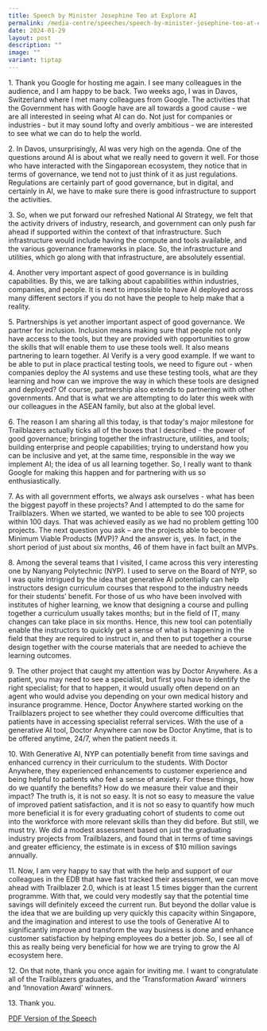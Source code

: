 ```yaml
---
title: Speech by Minister Josephine Teo at Explore AI
permalink: /media-centre/speeches/speech-by-minister-josephine-teo-at-explore-ai/
date: 2024-01-29
layout: post
description: ""
image: ""
variant: tiptap
---
```

<p>1. Thank you Google for hosting me again. I see many colleagues in the
audience, and I am happy to be back. Two weeks ago, I was in Davos, Switzerland
where I met many colleagues from Google. The activities that the Government
has with Google have are all towards a good cause - we are all interested
in seeing what AI can do. Not just for companies or industries - but it
may sound lofty and overly ambitious - we are interested to see what we
can do to help the world.</p>
<p>2. In Davos, unsurprisingly, AI was very high on the agenda. One of the
questions around AI is about what we really need to govern it well. For
those who have interacted with the Singaporean ecosystem, they notice that
in terms of governance, we tend not to just think of it as just regulations.
Regulations are certainly part of good governance, but in digital, and
certainly in AI, we have to make sure there is good infrastructure to support
the activities.</p>
<p>3. So, when we put forward our refreshed National AI Strategy, we felt
that the activity drivers of industry, research, and government can only
push far ahead if supported within the context of that infrastructure.
Such infrastructure would include having the compute and tools available,
and the various governance frameworks in place. So, the infrastructure
and utilities, which go along with that infrastructure, are absolutely
essential.</p>
<p>4. Another very important aspect of good governance is in building capabilities.
By this, we are talking about capabilities within industries, companies,
and people. It is next to impossible to have AI deployed across many different
sectors if you do not have the people to help make that a reality.</p>
<p>5. Partnerships is yet another important aspect of good governance. We
partner for inclusion. Inclusion means making sure that people not only
have access to the tools, but they are provided with opportunities to grow
the skills that will enable them to use these tools well. It also means
partnering to learn together. AI Verify is a very good example. If we want
to be able to put in place practical testing tools, we need to figure out
- when companies deploy the AI systems and use these testing tools, what
are they learning and how can we improve the way in which these tools are
designed and deployed? Of course, partnership also extends to partnering
with other governments. And that is what we are attempting to do later
this week with our colleagues in the ASEAN family, but also at the global
level.</p>
<p>6. The reason I am sharing all this today, is that today's major milestone
for Trailblazers actually ticks all of the boxes that I described - the
power of good governance; bringing together the infrastructure, utilities,
and tools; building enterprise and people capabilities; trying to understand
how you can be inclusive and yet, at the same time, responsible in the
way we implement AI; the idea of us all learning together. So, I really
want to thank Google for making this happen and for partnering with us
so enthusiastically.</p>
<p>7. As with all government efforts, we always ask ourselves - what has
been the biggest payoff in these projects? And I attempted to do the same
for Trailblazers. When we started, we wanted to be able to see 100 projects
within 100 days. That was achieved easily as we had no problem getting
100 projects. The next question you ask – are the projects able to become
Minimum Viable Products (MVP)? And the answer is, yes. In fact, in the
short period of just about six months, 46 of them have in fact built an
MVPs.</p>
<p>8. Among the several teams that I visited, I came across this very interesting
one by Nanyang Polytechnic (NYP). I used to serve on the Board of NYP,
so I was quite intrigued by the idea that generative AI potentially can
help instructors design curriculum courses that respond to the industry
needs for their students’ benefit. For those of us who have been involved
with institutes of higher learning, we know that designing a course and
pulling together a curriculum usually takes months; but in the field of
IT, many changes can take place in six months. Hence, this new tool can
potentially enable the instructors to quickly get a sense of what is happening
in the field that they are required to instruct in, and then to put together
a course design together with the course materials that are needed to achieve
the learning outcomes.</p>
<p>9. The other project that caught my attention was by Doctor Anywhere.
As a patient, you may need to see a specialist, but first you have to identify
the right specialist; for that to happen, it would usually often depend
on an agent who would advise you depending on your own medical history
and insurance programme. Hence, Doctor Anywhere started working on the
Trailblazers project to see whether they could overcome difficulties that
patients have in accessing specialist referral services. With the use of
a generative AI tool, Doctor Anywhere can now be Doctor Anytime, that is
to be offered anytime, 24/7, when the patient needs it.</p>
<p>10. With Generative AI, NYP can potentially benefit from time savings
and enhanced currency in their curriculum to the students. With Doctor
Anywhere, they experienced enhancements to customer experience and being
helpful to patients who feel a sense of anxiety. For these things, how
do we quantify the benefits? How do we measure their value and their impact?
The truth is, it is not so easy. It is not so easy to measure the value
of improved patient satisfaction, and it is not so easy to quantify how
much more beneficial it is for every graduating cohort of students to come
out into the workforce with more relevant skills than they did before.
But still, we must try. We did a modest assessment based on just the graduating
industry projects from Trailblazers, and found that in terms of time savings
and greater efficiency, the estimate is in excess of $10 million savings
annually.</p>
<p>11. Now, I am very happy to say that with the help and support of our
colleagues in the EDB that have fast tracked their assessment, we can move
ahead with Trailblazer 2.0, which is at least 1.5 times bigger than the
current programme. With that, we could very modestly say that the potential
time savings will definitely exceed the current run. But beyond the dollar
value is the idea that we are building up very quickly this capacity within
Singapore, and the imagination and interest to use the tools of Generative
AI to significantly improve and transform the way business is done and
enhance customer satisfaction by helping employees do a better job. So,
I see all of this as really being very beneficial for how we are trying
to grow the AI ecosystem here.</p>
<p>12. On that note, thank you once again for inviting me. I want to congratulate
all of the Trailblazers graduates, and the ‘Transformation Award’ winners
and ‘Innovation Award’ winners.</p>
<p>13. Thank you.</p>
<p><a href="/files/Transcript_of_Speech_by_Minister_Josephine_Teo_at_Explore_AI__29_Jan_2024_.pdf" rel="noopener noreferrer nofollow" target="_blank">PDF Version of the Speech</a>
</p>